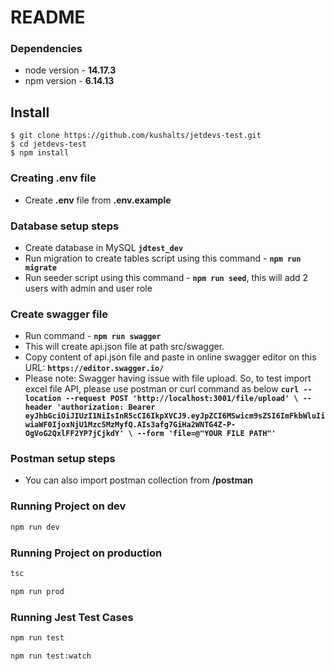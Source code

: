 # README

### Dependencies

- node version - **14.17.3**
- npm version - **6.14.13**

## Install

    $ git clone https://github.com/kushalts/jetdevs-test.git
    $ cd jetdevs-test
    $ npm install

### Creating .env file

- Create **.env** file from **.env.example**

### Database setup steps

- Create database in MySQL **`jdtest_dev`**
- Run migration to create tables script using this command - **`npm run migrate`**
- Run seeder script using this command - **`npm run seed`**, this will add 2 users with admin and user role

### Create swagger file

- Run command - **`npm run swagger`**
- This will create api.json file at path src/swagger.
- Copy content of api.json file and paste in online swagger editor on this URL: **`https://editor.swagger.io/`**
- Please note: Swagger having issue with file upload. So, to test import excel file API, please use postman or curl command as below
  **`curl --location --request POST 'http://localhost:3001/file/upload' \ --header 'authorization: Bearer eyJhbGciOiJIUzI1NiIsInR5cCI6IkpXVCJ9.eyJpZCI6MSwicm9sZSI6ImFkbWluIiwiaWF0IjoxNjU1Mzc5MzMyfQ.AIs3afg7GiHa2WNTG4Z-P-OgVoG2QxlFF2YP7jCjkdY' \ --form 'file=@"YOUR FILE PATH"'`**

### Postman setup steps

- You can also import postman collection from **/postman**

### Running Project on dev

```bash
npm run dev
```

### Running Project on production

```bash
tsc
```

```bash
npm run prod
```

### Running Jest Test Cases

```bash
npm run test
```

```bash
npm run test:watch
```
